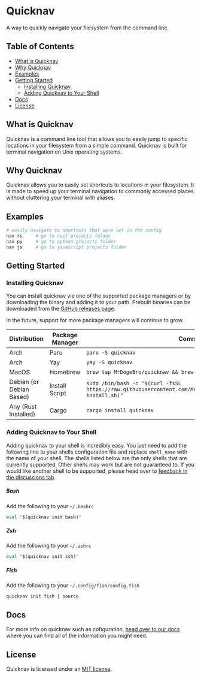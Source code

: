 # Quicknav

A way to quickly navigate your filesystem from the command line.

## Table of Contents

- [What is Quicknav](#what-is-quicknav)
- [Why Quicknav](#why-quicknav)
- [Examples](#examples)
- [Getting Started](#getting-started)
  - [Installing Quicknav](#installing-quicknav)
  - [Adding Quicknav to Your Shell](#adding-quicknav-to-your-shell)
- [Docs](#docs)
- [License](#license)

## What is Quicknav

Quicknav is a command line tool that allows you to easily jump to specific locations in your filesystem
from a simple command. Quicknav is built for terminal navigation on Unix operating systems.

## Why Quicknav

Quicknav allows you to easily set shortcuts to locations in your filesystem. It is made to speed up
your terminal navigation to commonly accessed places without cluttering your terminal with aliases.

## Examples

```sh
# easily navigate to shortcuts that were set in the config
nav rs     # go to rust projects folder
nav py     # go to python projects folder
nav js     # go to javascript projects folder
```

## Getting Started

### Installing Quicknav

You can install quicknav via one of the supported package managers or by downloading the binary and
adding it to your path. Prebuilt binaries can be downloaded from the [GitHub releases page](https://github.com/MrDogeBro/quicknav/releases).

In the future, support for more package managers will continue to grow.

| Distribution             | Package Manager | Command                                                                                                              |
| ------------------------ | --------------- | -------------------------------------------------------------------------------------------------------------------- |
| Arch                     | Paru            | `paru -S quicknav`                                                                                                   |
| Arch                     | Yay             | `yay -S quicknav`                                                                                                    |
| MacOS                    | Homebrew        | `brew tap MrDogeBro/quicknav && brew install quicknav`                                                               |
| Debian (or Debian Based) | Install Script  | `sudo /bin/bash -c "$(curl -fsSL https://raw.githubusercontent.com/MrDogeBro/quicknav/HEAD/scripts/deb-install.sh)"` |
| Any (Rust Installed)     | Cargo           | `cargo install quicknav`                                                                                             |

### Adding Quicknav to Your Shell

Adding quicknav to your shell is incredibly easy. You just need to add the following line to your shells
configuration file and replace `shell_name` with the name of your shell. The shells listed below are the only
shells that are currently supported. Other shells may work but are not guaranteed to. If you would like another
shell to be supported, please head over to [feedback in the discussions tab](https://github.com/MrDogeBro/quicknav/discussions/categories/feedback).

##### Bash

Add the following to your `~/.bashrc`

```bash
eval "$(quicknav init bash)"
```

##### Zsh

Add the following to your `~/.zshrc`

```zsh
eval "$(quicknav init zsh)"
```

##### Fish

Add the following to your `~/.config/fish/config.fish`

```fish
quicknav init fish | source
```

## Docs

For more info on quicknav such as cofiguration, [head over to our docs](https://quicknav.readthedocs.io/en/latest/) where you can find all of the
information you might need.

## License

Quicknav is licensed under an [MIT license](https://github.com/MrDogeBro/quicknav/blob/master/LICENSE).
